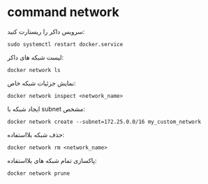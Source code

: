 #  command network


سرویس داکر را ریستارت کنید:
```
sudo systemctl restart docker.service
```


لیست شبکه های داکر:
```
docker network ls
```


نمایش جزئیات شبکه خاص:

```
docker network inspect <network_name>
```


ایجاد شبکه با subnet مشخص:

```
docker network create --subnet=172.25.0.0/16 my_custom_network
```

حذف شبکه بلااستفاده:
```
docker network rm <network_name>
```

پاکسازی تمام شبکه های بلااستفاده:


```
docker network prune
```

```

```
